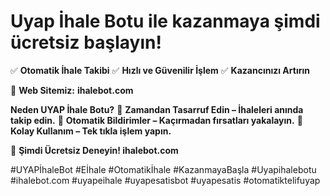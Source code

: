 # Uyap İhale Botu ile kazanmaya şimdi ücretsiz başlayın!
✅ **Otomatik İhale Takibi**
✅ **Hızlı ve Güvenilir İşlem**
✅ **Kazancınızı Artırın**

🔗 **Web Sitemiz:** **ihalebot.com**

**Neden UYAP İhale Botu?**
🔹 **Zamandan Tasarruf Edin – İhaleleri anında takip edin.**
🔹 **Otomatik Bildirimler – Kaçırmadan fırsatları yakalayın.**
🔹 **Kolay Kullanım – Tek tıkla işlem yapın.**

📢 **Şimdi Ücretsiz Deneyin! ihalebot.com**

#UYAPİhaleBot #Eİhale #Otomatikİhale #KazanmayaBaşla #Uyapihalebotu #ihalebot.com #uyapeihale #uyapesatisbot #uyapesatis #otomatiktelifuyap
